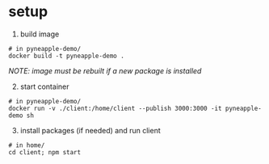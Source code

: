 # setup

1. build image

```shell
# in pyneapple-demo/
docker build -t pyneapple-demo .
```

_NOTE: image must be rebuilt if a new package is installed_

2. start container

```shell
# in pyneapple-demo/
docker run -v ./client:/home/client --publish 3000:3000 -it pyneapple-demo sh
```

3. install packages (if needed) and run client

```shell
# in home/
cd client; npm start
```
